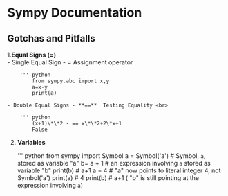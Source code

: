 # Sympy Documentation 

## Gotchas and Pitfalls <br>

1.**Equal Signs (=)** <br>
	- Single Equal Sign - **=** Assignment operator <br>
		
		''' python 
			from sympy.abc import x,y 
			a=x-y
			print(a)
	
	- Double Equal Signs - **==**  Testing Equality <br>
	
		''' python
			(x+1)\*\*2 - == x\*\*2+2\*x+1
			False
			
2. **Variables**

	''' python
		from sympy import Symbol
		a = Symbol('a')  # Symbol, `a`, stored as variable "a"
		b= a + 1         # an expression involving `a` stored as variable "b"
		print(b)		 # a+1
		a = 4            # "a" now points to literal integer 4, not Symbol('a')
		print(a)         # 4
		print(b)         # a+1 ( "b" is still pointing at the expression involving `a`)
	
		

 